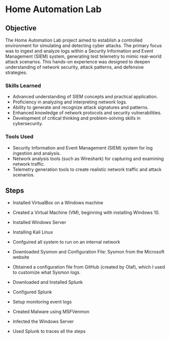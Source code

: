 # Home Automation Lab

## Objective

The Home Automation Lab project aimed to establish a controlled environment for simulating and detecting cyber attacks. The primary focus was to ingest and analyze logs within a Security Information and Event Management (SIEM) system, generating test telemetry to mimic real-world attack scenarios. This hands-on experience was designed to deepen understanding of network security, attack patterns, and defensive strategies.

### Skills Learned

- Advanced understanding of SIEM concepts and practical application.
- Proficiency in analyzing and interpreting network logs.
- Ability to generate and recognize attack signatures and patterns.
- Enhanced knowledge of network protocols and security vulnerabilities.
- Development of critical thinking and problem-solving skills in cybersecurity.

### Tools Used

- Security Information and Event Management (SIEM) system for log ingestion and analysis.
- Network analysis tools (such as Wireshark) for capturing and examining network traffic.
- Telemetry generation tools to create realistic network traffic and attack scenarios.

## Steps
- Installed VirtualBox on a Windows machine

- Created a Virtual Machine (VM), beginning with installing Windows 10.

- Installed Windows Server

- Installing Kali Linux 

- Confguired all system to run on an internal network

- Downloaded Sysmon and Configuration File: Sysmon from the Microsoft website 

- Obtained a configuration file from GitHub (created by Olaf), which I used to customize what Sysmon logs.

- Downloaded and Installed Splunk

- Configured Splunk

- Setup monitoring event logs

- Created Malware using MSFVenmon

- Infected the Windows Server

- Used Splunk to traces all the steps 

